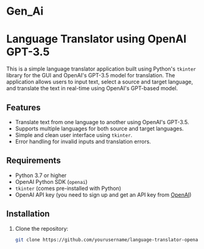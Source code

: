 # Gen_Ai
# Language Translator using OpenAI GPT-3.5

This is a simple language translator application built using Python's `tkinter` library for the GUI and OpenAI's GPT-3.5 model for translation. The application allows users to input text, select a source and target language, and translate the text in real-time using OpenAI's GPT-based model.

## Features
- Translate text from one language to another using OpenAI's GPT-3.5.
- Supports multiple languages for both source and target languages.
- Simple and clean user interface using `tkinter`.
- Error handling for invalid inputs and translation errors.

## Requirements
- Python 3.7 or higher
- OpenAI Python SDK (`openai`)
- `tkinter` (comes pre-installed with Python)
- OpenAI API key (you need to sign up and get an API key from [OpenAI](https://beta.openai.com/signup/))

## Installation

1. Clone the repository:
   ```bash
   git clone https://github.com/yourusername/language-translator-openai.git
